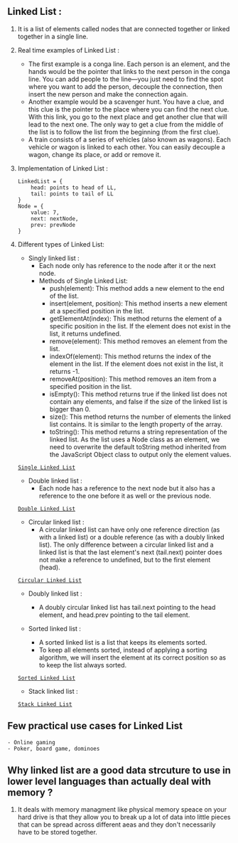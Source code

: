 
## Linked List :

1. It is a list of elements called nodes that are connected together or linked together in a single line.
2. Real time examples of Linked List :
   * The first example is a conga line. Each person is an element, and the hands would be the pointer that links to the next person in the conga line. You can add people to the line—you just need to find the spot where you want to add the person, decouple the connection, then insert the new person and make the connection again.
   * Another example would be a scavenger hunt. You have a clue, and this clue is the pointer to the place where you can find the next clue. With this link, you go to the next place and get another clue that will lead to the next one. The only way to get a clue from the middle of the list is to follow the list from the beginning (from the first clue).
   * A train consists of a series of vehicles (also known as wagons). Each vehicle or wagon is linked to each other. You can easily decouple a wagon, change its place, or add or remove it.
3. Implementation of Linked List :

    ```
    LinkedList = {
        head: points to head of LL,
        tail: points to tail of LL
    }
    Node = {
        value: 7,
        next: nextNode,
        prev: prevNode
    }
    ```
4. Different types of Linked List:
   * Singly linked list : 
      - Each node only has reference to the node after it or the next node.
      - Methods of Single Linked List:
         * push(element): This method adds a new element to the end of the list.
         * insert(element, position): This method inserts a new element at a specified position in the list.
         * getElementAt(index): This method returns the element of a specific position in the list. If the element does not exist in the list, it returns undefined.
         * remove(element): This method removes an element from the list.
         * indexOf(element): This method returns the index of the element in the list. If the element does not exist in the list, it returns -1.
         * removeAt(position): This method removes an item from a specified position in the list.
         * isEmpty(): This method returns true if the linked list does not contain any elements, and false if the size of the linked list is bigger than 0.
         * size(): This method returns the number of elements the linked list contains. It is similar to the length property of the array.
         * toString(): This method returns a string representation of the linked list. As the list uses a Node class as an element, we need to overwrite the default toString method inherited from the JavaScript Object class to output only the element values.

   [`Single Linked List`](../src/linked-list/single-linked-list.js) 

   * Double linked list : 
      - Each node has a reference to the next node but it also has a reference to the one before it as well or the previous node.

   [`Double Linked List`](../src/linked-list/doubly-linked-list.js) 

   * Circular linked list : 
      - A circular linked list can have only one reference direction (as with a linked list) or a double reference (as with a doubly linked list). The only difference between a circular linked list and a linked list is that the last element's next (tail.next) pointer does not make a reference to undefined, but to the first element (head).

   [`Circular Linked List`](../src/linked-list/circular-linked-list.js) 

   * Doubly linked list : 
      - A doubly circular linked list has tail.next pointing to the head element, and head.prev pointing to the tail element.

   * Sorted linked list : 
      - A sorted linked list is a list that keeps its elements sorted. 
      - To keep all elements sorted, instead of applying a sorting algorithm, we will insert the element at its correct position so as to keep the list always sorted.

   [`Sorted Linked List`](../src/linked-list/sorted-linked-list.js.js) 

   * Stack linked list : 

   [`Stack Linked List`](../src/linked-list/stack-linked-list.js.js) 

## Few practical use cases for Linked List
    - Online gaming
    - Poker, board game, dominoes

## Why linked list are a good data strcuture to use in lower level languages than actually deal with memory ?
1. It deals with memory managment like physical memory speace on your hard drive is that they allow you to break up a lot of data into little pieces that can be spread across different aeas and they don't necessarily have to be stored together.